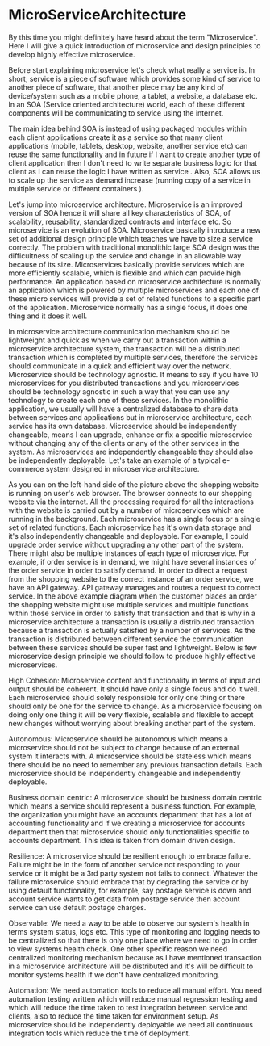 # MicroServiceArchitecture


By this time you might definitely have heard about the term "Microservice". Here I will give a quick introduction of microservice and design principles to develop highly effective microservice.

Before start explaining microservice let's check what really a service is. In short, service is a piece of software which provides some kind of service to another piece of software, that another piece may be any kind of device/system such as a mobile phone, a tablet, a website, a database etc. In an SOA (Service oriented architecture) world, each of these different components will be communicating to service using the internet.

The main idea behind SOA is instead of using packaged modules within each client applications create it as a service so that many client applications (mobile, tablets, desktop, website, another service etc) can reuse the same functionality and in future if I want to create another type of client application then I don't need to write separate business logic for that client as I can reuse the logic I have written as service . Also, SOA allows us to scale up the service as demand increase (running copy of a service in multiple service or different containers ).

Let's jump into microservice architecture. Microservice is an improved version of SOA hence it will share all key characteristics of SOA, of scalability, reusability, standardized contracts and interface etc. So microservice is an evolution of SOA. Microservice basically introduce a new set of additional design principle which teaches we have to size a service correctly. The problem with traditional monolithic large SOA design was the difficultness of scaling up the service and change in an allowable way because of its size. Microservices basically provide services which are more efficiently scalable, which is flexible and which can provide high performance. An application based on microservice architecture is normally an application which is powered by multiple microservices and each one of these micro services will provide a set of related functions to a specific part of the application. Microservice normally has a single focus, it does one thing and it does it well.

In microservice architecture communication mechanism should be lightweight and quick as when we carry out a transaction within a microservice architecture system, the transaction will be a distributed transaction which is completed by multiple services, therefore the services should communicate in a quick and efficient way over the network. Microservice should be technology agnostic. It means to say if you have 10 microservices for you distributed transactions and you microservices should be technology agnostic in such a way that you can use any technology to create each one of these services. In the monolithic application, we usually will have a centralized database to share data between services and applications but in microservice architecture, each service has its own database. Microservice should be independently changeable, means I can upgrade, enhance or fix a specific microservice without changing any of the clients or any of the other services in the system. As microservices are independently changeable they should also be independently deployable. Let's take an example of a typical e-commerce system designed in microservice architecture.



As you can on the left-hand side of the picture above the shopping website is running on user's web browser. The browser connects to our shopping website via the internet. All the processing required for all the interactions with the website is carried out by a number of microservices which are running in the background. Each microservice has a single focus or a single set of related functions. Each microservice has it's own data storage and it's also independently changeable and deployable. For example, I could upgrade order service without upgrading any other part of the system. There might also be multiple instances of each type of microservice. For example, if order service is in demand, we might have several instances of the order service in order to satisfy demand. In order to direct a request from the shopping website to the correct instance of an order service, we have an API gateway. API gateway manages and routes a request to correct service. In the above example diagram when the customer places an order the shopping website might use multiple services and multiple functions within those service in order to satisfy that transaction and that is why in a microservice architecture a transaction is usually a distributed transaction because a transaction is actually satisfied by a number of services. As the transaction is distributed between different service the communication between these services should be super fast and lightweight. Below is few microservice design principle we should follow to produce highly effective microservices.

High Cohesion: Microservice content and functionality in terms of input and output should be coherent. It should have only a single focus and do it well. Each microservice should solely responsible for only one thing or there should only be one for the service to change. As a microservice focusing on doing only one thing it will be very flexible, scalable and flexible to accept new changes without worrying about breaking another part of the system.

Autonomous: Microservice should be autonomous which means a microservice should not be subject to change because of an external system it interacts with. A microservice should be stateless which means there should be no need to remember any previous transaction details. Each microservice should be independently changeable and independently deployable.

Business domain centric: A microservice should be business domain centric which means a service should represent a business function. For example, the organization you might have an accounts department that has a lot of accounting functionality and if we creating a microservice for accounts department then that microservice should only functionalities specific to accounts department. This idea is taken from domain driven design.

Resilience: A microservice should be resilient enough to embrace failure. Failure might be in the form of another service not responding to your service or it might be a 3rd party system not fails to connect. Whatever the failure microservice should embrace that by degrading the service or by using default functionality, for example, say postage service is down and account service wants to get data from postage service then account service can use default postage charges.

Observable: We need a way to be able to observe our system's health in terms system status, logs etc. This type of monitoring and logging needs to be centralized so that there is only one place where we need to go in order to view systems health check. One other specific reason we need centralized monitoring mechanism because as I have mentioned transaction in a microservice architecture will be distributed and it's will be difficult to monitor systems health if we don't have centralized monitoring.

Automation: We need automation tools to reduce all manual effort. You need automation testing written which will reduce manual regression testing and which will reduce the time taken to test integration between service and clients, also to reduce the time taken for environment setup. As microservice should be independently deployable we need all continuous integration tools which reduce the time of deployment. 
